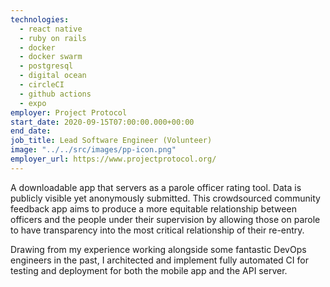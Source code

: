 ```yaml
---
technologies:
  - react native
  - ruby on rails
  - docker
  - docker swarm
  - postgresql
  - digital ocean
  - circleCI
  - github actions
  - expo
employer: Project Protocol
start_date: 2020-09-15T07:00:00.000+00:00
end_date:
job_title: Lead Software Engineer (Volunteer)
image: "../../src/images/pp-icon.png"
employer_url: https://www.projectprotocol.org/
---
```


A downloadable app that servers as a parole officer rating
tool. Data is publicly visible yet anonymously submitted.
This crowdsourced community feedback app aims to produce a more
equitable relationship between officers and the people
under their supervision by allowing those on parole to have
transparency into the most critical relationship of their
re-entry.

Drawing from my experience working alongside some fantastic
DevOps engineers in the past, I architected and implement
fully automated CI for testing and deployment for both the mobile app
and the API server.

